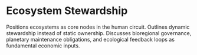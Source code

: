 # Ecosystem Stewardship

Positions ecosystems as core nodes in the human circuit. Outlines dynamic stewardship instead of static ownership. Discusses bioregional governance, planetary maintenance obligations, and ecological feedback loops as fundamental economic inputs.

